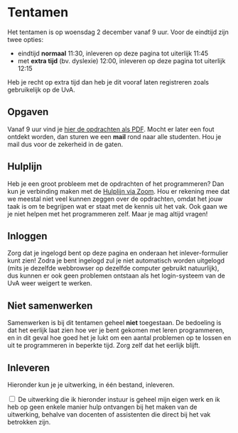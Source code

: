 # Tentamen

Het tentamen is op woensdag 2 december vanaf 9 uur. Voor de eindtijd zijn twee opties:

- eindtijd **normaal** 11:30, inleveren op deze pagina tot uiterlijk 11:45
- met **extra tijd** (bv. dyslexie) 12:00, inleveren op deze pagina tot uiterlijk 12:15

Heb je recht op extra tijd dan heb je dit vooraf laten registreren zoals gebruikelijk op de UvA.

## Opgaven

Vanaf 9 uur vind je [hier de opdrachten als PDF](). Mocht er later een fout ontdekt worden, dan sturen we een **mail** rond naar alle studenten. Hou je mail dus voor de zekerheid in de gaten.

## Hulplijn

Heb je een groot probleem met de opdrachten of het programmeren? Dan kun je verbinding maken met de [Hulplijn via Zoom](https://uva-live.zoom.us/j/81927494235?pwd=Zjd4bU4yNnBNb2dGQjFJM0hiMzg2QT09). Hou er rekening mee dat we meestal niet veel kunnen zeggen over de opdrachten, omdat het jouw taak is om te begrijpen wat er staat met de kennis uit het vak. Ook gaan we je niet helpen met het programmeren zelf. Maar je mag altijd vragen!

## Inloggen

Zorg dat je ingelogd bent op deze pagina en onderaan het inlever-formulier kunt zien! Zodra je bent ingelogd zul je niet automatisch worden uitgelogd (mits je dezelfde webbrowser op dezelfde computer gebruikt natuurlijk), dus kunnen er ook geen problemen ontstaan als het login-systeem van de UvA weer weigert te werken.

## Niet samenwerken

Samenwerken is bij dit tentamen geheel **niet** toegestaan. De bedoeling is dat het eerlijk laat zien hoe ver je bent gekomen met leren programmeren, en in dit geval hoe goed het je lukt om een aantal problemen op te lossen en uit te programmeren in beperkte tijd. Zorg zelf dat het eerlijk blijft.

## Inleveren

Hieronder kun je je uitwerking, in één bestand, inleveren.

<label for="eerlijk"><input type="checkbox" name="form[eerlijk]" value="-1" id="eerlijk" required> De uitwerking die ik hieronder instuur is geheel mijn eigen werk en ik heb op geen enkele manier hulp ontvangen bij het maken van de uitwerking, behalve van docenten of assistenten die direct bij het vak betrokken zijn.</label>
